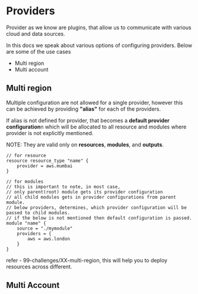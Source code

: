 # Providers

Provider as we know are plugins, that allow us to communicate with various cloud and data sources.

In this docs we speak about various options of configuring providers. Below are some of the use cases

- Multi region
- Multi account

## Multi region

Multiple configuration are not allowed for a single provider, however this can be achieved by providing **"alias"** for each of the providers.

If alias is not defined for provider, that becomes a **default provider configuration**n which will be allocated to all resource and modules where provider is not explicitly mentioned.

NOTE: They are valid only on **resources**, **modules**, and **outputs**.

```hcl
// for resource
resource resource_type "name" {
    provider = aws.mumbai
}

// for modules
// this is important to note, in most case,
// only parent(root) module gets its provider configuration
// all child modules gets in provider configurations from parent module.
// below providers, determines, which provider configuration will be passed to child modules.
// if the below is not mentioned then default configuration is passed.
module "name" {
    source = "./mymodule"
    providers = {
        aws = aws.london
    }
}
```

refer - 99-challenges/XX-multi-region, this will help you to deploy resources across different.

## Multi Account
